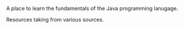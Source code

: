 A place to learn the fundamentals of the Java programming lanugage.

Resources taking from various sources.